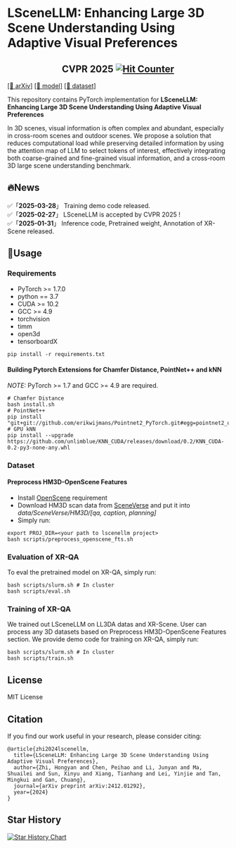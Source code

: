 # LSceneLLM: Enhancing Large 3D Scene Understanding Using Adaptive Visual Preferences

<h2 style="text-align: center;">CVPR 2025
<a href="https://www.easycounter.com/"><img src="https://www.easycounter.com/counter.php?hoyyyaard" border="0" alt="Hit Counter"></a> <br><a href="https://www.easycounter.com/"></a>
</h2>

[[📖 arXiv]](https://arxiv.org/abs/2412.01292) 
[[🤖 model]](https://huggingface.co/Hoyard/LSceneLLM)
[[📑 dataset]](https://huggingface.co/datasets/Hoyard/XR-Scene)


This repository contains PyTorch implementation for __LSceneLLM: Enhancing Large 3D Scene Understanding Using Adaptive Visual Preferences__ 

In 3D scenes, visual information is often complex and abundant, especially in cross-room scenes and outdoor scenes. We propose a solution that reduces computational load while preserving detailed information by using the attention map of LLM to select tokens of interest, effectively integrating both coarse-grained and fine-grained visual information, and a cross-room 3D large scene understanding benchmark.

## 🔥News
✅「**2025-03-28**」 Training demo code released. \
✅「**2025-02-27**」 LSceneLLM is accepted by CVPR 2025 ! \
✅「**2025-01-31**」 Inference code, Pretrained weight, Annotation of XR-Scene released.



## 🔧Usage

### Requirements

- PyTorch >= 1.7.0
- python == 3.7
- CUDA >= 10.2
- GCC >= 4.9 
- torchvision
- timm
- open3d
- tensorboardX

```
pip install -r requirements.txt
```

#### Building Pytorch Extensions for Chamfer Distance, PointNet++ and kNN

*NOTE:* PyTorch >= 1.7 and GCC >= 4.9 are required.

```
# Chamfer Distance
bash install.sh
# PointNet++
pip install "git+git://github.com/erikwijmans/Pointnet2_PyTorch.git#egg=pointnet2_ops&subdirectory=pointnet2_ops_lib"
# GPU kNN
pip install --upgrade https://github.com/unlimblue/KNN_CUDA/releases/download/0.2/KNN_CUDA-0.2-py3-none-any.whl
```

### Dataset
#### Preprocess HM3D-OpenScene Features
- Install [OpenScene](https://github.com/pengsongyou/openscene) requirement
- Download HM3D scan data from [SceneVerse](https://scene-verse.github.io/) and put it into *data/SceneVerse/HM3D/[qa, caption, planning]*
- Simply run:
```
export PROJ_DIR=<your path to lscenellm project>
bash scripts/preprocess_openscene_fts.sh
```

### Evaluation of XR-QA
To eval the pretrained model on XR-QA, simply run: 
```
bash scripts/slurm.sh # In cluster
bash scripts/eval.sh
```

### Training of XR-QA
We trained out LSceneLLM on LL3DA datas and XR-Scene. User can process any 3D datasets based on Preprocess HM3D-OpenScene Features section. We provide demo code for training on XR-QA, simply run: 
```
bash scripts/slurm.sh # In cluster
bash scripts/train.sh
```

## License
MIT License

## Citation
If you find our work useful in your research, please consider citing: 
```
@article{zhi2024lscenellm,
  title={LSceneLLM: Enhancing Large 3D Scene Understanding Using Adaptive Visual Preferences},
  author={Zhi, Hongyan and Chen, Peihao and Li, Junyan and Ma, Shuailei and Sun, Xinyu and Xiang, Tianhang and Lei, Yinjie and Tan, Mingkui and Gan, Chuang},
  journal={arXiv preprint arXiv:2412.01292},
  year={2024}
}
```


## Star History

[![Star History Chart](https://api.star-history.com/svg?repos=Hoyyyaard/LSceneLLM&type=Date)](https://star-history.com/#Hoyyyaard/LSceneLLM&Date)